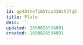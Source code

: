 ```yaml
---
id: qp4bthef165tqa336vh37q5
title: Plato
desc: ''
updated: 1650826534891
created: 1650826534891
---
```


